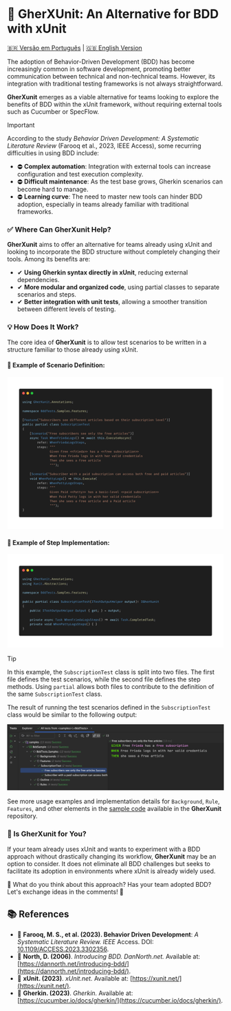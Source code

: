 # 🚀 GherXUnit: An Alternative for BDD with xUnit
[🇧🇷 Versão em Português](README_PTBR.md) | [🇬🇧 English Version](README.md)

The adoption of Behavior-Driven Development (BDD) has become increasingly common in software development, promoting better communication between technical and non-technical teams. However, its integration with traditional testing frameworks is not always straightforward.

**GherXunit** emerges as a viable alternative for teams looking to explore the benefits of BDD within the xUnit framework, without requiring external tools such as Cucumber or SpecFlow.

> [!IMPORTANT]  
> According to the study *Behavior Driven Development: A Systematic Literature Review* (Farooq et al., 2023, IEEE Access), some recurring difficulties in using BDD include:
> - ⛔︎ **Complex automation**: Integration with external tools can increase configuration and test execution complexity.
> - ⛔︎ **Difficult maintenance**: As the test base grows, Gherkin scenarios can become hard to manage.
> - ⛔︎ **Learning curve**: The need to master new tools can hinder BDD adoption, especially in teams already familiar with traditional frameworks.

### ✅ Where Can GherXunit Help?

**GherXunit** aims to offer an alternative for teams already using xUnit and looking to incorporate the BDD structure without completely changing their tools. Among its benefits are:

- ✔ **Using Gherkin syntax directly in xUnit**, reducing external dependencies.
- ✔ **More modular and organized code**, using partial classes to separate scenarios and steps.
- ✔ **Better integration with unit tests**, allowing a smoother transition between different levels of testing.

### 💡 How Does It Work?

The core idea of **GherXunit** is to allow test scenarios to be written in a structure familiar to those already using xUnit.

#### 📌 Example of Scenario Definition:
![img.png](docs/img_code1.png)

#### 📌 Example of Step Implementation:
![img.png](docs/img_code2.png)

> [!TIP]  
> In this example, the `SubscriptionTest` class is split into two files. The first file defines the test scenarios, while the second file defines the step methods. Using `partial` allows both files to contribute to the definition of the same `SubscriptionTest` class.

The result of running the test scenarios defined in the `SubscriptionTest` class would be similar to the following output:

<p align="center">
  <img src="docs/img3.png" alt="img.png" width="900px"/>
</p>


See more usage examples and implementation details for `Background`, `Rule`, `Features`, and other elements in the [sample code](/src/sample/BddSample/Samples) available in the **GherXunit** repository.

### 🔎 Is GherXunit for You?

If your team already uses xUnit and wants to experiment with a BDD approach without drastically changing its workflow, **GherXunit** may be an option to consider. It does not eliminate all BDD challenges but seeks to facilitate its adoption in environments where xUnit is already widely used.

💬 What do you think about this approach? Has your team adopted BDD? Let's exchange ideas in the comments! 🚀

## 📚 References

- 📖 **Farooq, M. S., et al. (2023). Behavior Driven Development**: *A Systematic Literature Review. IEEE* Access. DOI: [10.1109/ACCESS.2023.3302356](https://doi.org/10.1109/ACCESS.2023.3302356).
- 📖 **North, D. (2006)**. *Introducing BDD. DanNorth.net.* Available at: [https://dannorth.net/introducing-bdd/](https://dannorth.net/introducing-bdd/).
- 📖 **xUnit. (2023)**. *xUnit.net.* Available at: [https://xunit.net/](https://xunit.net/).
- 📖 **Gherkin. (2023)**. *Gherkin.* Available at: [https://cucumber.io/docs/gherkin/](https://cucumber.io/docs/gherkin/).

